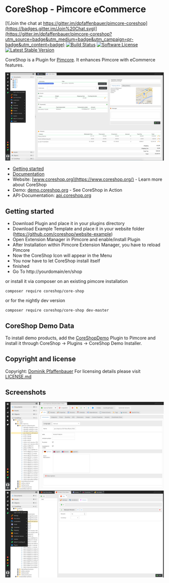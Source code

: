 # CoreShop - Pimcore eCommerce

[![Join the chat at https://gitter.im/dpfaffenbauer/pimcore-coreshop](https://badges.gitter.im/Join%20Chat.svg)](https://gitter.im/dpfaffenbauer/pimcore-coreshop?utm_source=badge&utm_medium=badge&utm_campaign=pr-badge&utm_content=badge)
[![Build Status](https://travis-ci.org/coreshop/CoreShop.svg?branch=master)](https://travis-ci.org/coreshop/CoreShop)
[![Software License](https://img.shields.io/badge/license-GPLv3-brightgreen.svg?style=flat)](LICENSE.md)
[![Latest Stable Version](https://poser.pugx.org/coreshop/core-shop/v/stable)](https://packagist.org/packages/coreshop/core-shop)

CoreShop is a Plugin for [Pimcore](http://www.pimcore.org). It enhances Pimcore with eCommerce features.

![CoreShop Interface](docs/img/screenshot.png)

* [Getting started](https://www.coreshop.org/docs/latest/Gettings_Started/Installation.html)
* [Documentation](https://www.coreshop.org/docs/latest)
* Website: [www.coreshop.org](https://www.coreshop.org/) - Learn more about CoreShop
* Demo: [demo.coreshop.org](https://demo.coreshop.org/) - See CoreShop in Action
* API-Documentation: [api.coreshop.org](https://api.coreshop.org/)

## Getting started

* Download Plugin and place it in your plugins directory
* Download Example Template and place it in your website folder (https://github.com/coreshop/website-example)
* Open Extension Manager in Pimcore and enable/install Plugin
* After Installation within Pimcore Extension Manager, you have to reload Pimcore
* Now the CoreShop Icon will appear in the Menu
* You now have to let CoreShop install itself
* finished
* Go To http://yourdomain/en/shop

or install it via composer on an existing pimcore installation

```
composer require coreshop/core-shop
```

or for the nightly dev version

```
composer require coreshop/core-shop dev-master
```

## CoreShop Demo Data

To install demo products, add the [CoreShopDemo](https://github.com/coreshop/CoreShop-Demo) Plugin to Pimcore and install it through CoreShop -> Plugins -> CoreShop Demo Installer.

## Copyright and license 
Copyright: [Dominik Pfaffenbauer](https://www.pfaffenbauer.at)
For licensing details please visit [LICENSE.md](LICENSE.md) 

## Screenshots
![CoreShop Interface](docs/img/screenshot2.png)
![CoreShop Interface](docs/img/screenshot3.png)
